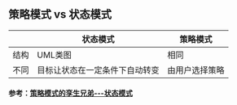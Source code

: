 ## 策略模式 vs 状态模式

|      | 状态模式            | 策略模式    |
| ---- | --------------- | ------- |
| 结构   | UML类图           | 相同      |
| 不同   | 目标让状态在一定条件下自动转变 | 由用户选择策略 |

#### 参考：[策略模式的孪生兄弟---状态模式](https://www.cnblogs.com/wenjiang/p/3352041.html)